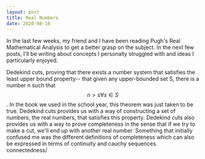 ```yaml
---
layout: post
title: Real Numbers
date: 2020-08-16
---
```


In the last few weeks, my friend and I have been reading Pugh's Real Mathematical Analysis to get a better grasp on the subject. In the next few posts, I'll be writing about concepts I personally struggled with and ideas I particularly enjoyed. 

Dedekind cuts, proving that there exists a number system that satisfies the least upper bound property-- that given any upper-bounded set S, there is a number n such that $$n > s \forall s \in S$$. In the book we used in the school year, this theorem was just taken to be true. Dedekind cuts provides us with a way of constructing a set of numbers, the real numbers, that satisfies this property. Dedekind cuts also provides us with a way to prove completeness in the sense that if we try to make a cut, we'll end up with another real number. Something that initially confused me was the different definitions of completeness which can also be expressed in terms of continuity and cauchy sequences. connectedness/ 